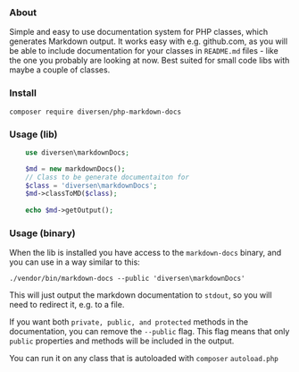 <!-- toc -->

### About 

Simple and easy to use documentation system for PHP classes, 
which generates Markdown output. It works easy 
with e.g. github.com, as you will be able to include documentation
for your classes in `README.md` files - like the one you 
probably are looking at now. Best suited for small code libs
with maybe a couple of classes. 

### Install

    composer require diversen/php-markdown-docs

### Usage (lib)
~~~php
    use diversen\markdownDocs;

    $md = new markdownDocs();
    // Class to be generate documentaiton for
    $class = 'diversen\markdownDocs';
    $md->classToMD($class);
     
    echo $md->getOutput();
~~~

### Usage (binary)

When the lib is installed you have access to the `markdown-docs` binary, and you can
use in a way similar to this:

    ./vendor/bin/markdown-docs --public 'diversen\markdownDocs'

This will just output the markdown documentation to `stdout`, so you will need to redirect it, e.g. to a file.
    
If you want both `private, public, and protected` methods in the documentation, you can remove the
`--public` flag. This flag means that only `public` properties and methods will be included in
the output.  
 
You can run it on any class that is autoloaded with `composer` `autoload.php`  
